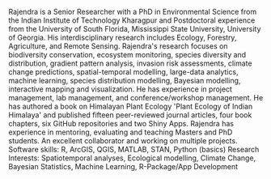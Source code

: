 Rajendra is a Senior Researcher with a PhD in Environmental Science from the Indian Institute of Technology Kharagpur and Postdoctoral experience from the University of South Florida, Mississippi State University, University of Georgia. His interdisciplinary research includes Ecology, Forestry, Agriculture, and Remote Sensing. Rajendra's research focuses on biodiversity conservation, ecosystem monitoring, species diversity and distribution, gradient pattern analysis, invasion risk assessments, climate change predictions, spatial-temporal modelling, large-data analytics, machine learning, species distribution modelling, Bayesian modelling, interactive mapping and visualization. He has experience in project management, lab management, and conference/workshop management. He has authored a book on Himalayan Plant Ecology 'Plant Ecology of Indian Himalaya' and published fifteen peer-reviewed journal articles, four book chapters, six GitHub repositories and two Shiny Apps.
Rajendra has experience in mentoring, evaluating and teaching Masters and PhD students.
An excellent collaborator and working on multiple projects.
Software skills: R, ArcGIS, QGIS, MATLAB, STAN, Python (basics)
Research Interests: Spatiotemporal analyses, Ecological modelling, Climate Change, Bayesian Statistics, Machine Learning, R-Package/App Development
